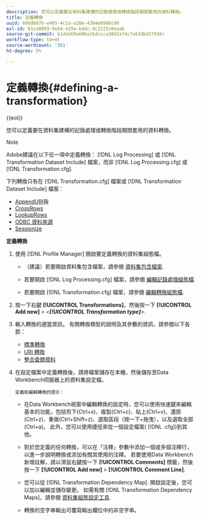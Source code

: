 ```yaml
---
description: 您可以定義要在資料集建構的記錄處理或轉換階段期間套用的資料轉換。
title: 定義轉換
uuid: 69dd667b-e465-4c1a-a20e-4384e8988cd0
exl-id: 61ce8093-9e64-419a-bddc-dc2225c0eaab
source-git-commit: b1dda69a606a16dccca30d2a74c7e63dbd27936c
workflow-type: tm+mt
source-wordcount: '351'
ht-degree: 5%

---
```


# 定義轉換{#defining-a-transformation}

{{eol}}

您可以定義要在資料集建構的記錄處理或轉換階段期間套用的資料轉換。

>[!NOTE]
>
>Adobe建議在以下任一項中定義轉換： [!DNL Log Processing] 或 [!DNL Transformation Dataset Include] 檔案，而非 [!DNL Log Processing.cfg] 或 [!DNL Transformation.cfg].

下列轉換只有在 [!DNL Transformation.cfg] 檔案或 [!DNL Transformation Dataset Include] 檔案：

* [AppendURI](../../../home/c-dataset-const-proc/c-data-trans/c-transf-types/c-uri-transf/c-appenduri.md#concept-a0df05dd958645bf8219fc7b0b675ee4)我
* [CrossRows](../../../home/c-dataset-const-proc/c-data-trans/c-transf-types/c-standard-transf/c-crossrows.md#concept-fcace08804f54db397ed631cc13ff4f2)
* [LookupRows](../../../home/c-dataset-const-proc/c-data-trans/c-transf-types/c-standard-transf/c-lookuprows.md#concept-4bd9a1f13ee243e592a6a0008053134f)
* [ODBC 資料來源](../../../home/c-dataset-const-proc/c-log-proc-config-file/c-odbc-data-sources.md#concept-5f2cf635081d44beab826ef5ec8cf4e3)
* [Sessionize](../../../home/c-dataset-const-proc/c-data-trans/c-transf-types/c-standard-transf/c-sessionize.md#concept-b1af95c8cba34b248f86de883d914bc0)

**定義轉換**

1. 使用 [!DNL Profile Manager] 開啟要定義轉換的資料集組態檔。

   * （建議）若要開啟資料集包含檔案，請參閱 [資料集包含檔案](../../../home/c-dataset-const-proc/c-dataset-inc-files/c-abt-dataset-inc-files.md).
   * 若要開啟 [!DNL Log Processing.cfg] 檔案，請參閱 [編輯記錄處理組態檔](../../../home/c-dataset-const-proc/c-log-proc-config-file/t-edit-log-proc-config-file.md#task-6a2fa1b735cb4eefad730f0a3a7858e5).

   * 若要開啟 [!DNL Transformation.cfg] 檔案，請參閱 [編輯轉換組態檔](../../../home/c-dataset-const-proc/c-trans-config-file/t-edit-trans-config-file.md#task-cfef4142c1bf4437a669d1fdc75cabbc).

1. 按一下右鍵 **[!UICONTROL Transformations]**，然後按一下 **[!UICONTROL Add new]** > *&lt;**[!UICONTROL Transformation type]**>*.
1. 輸入轉換的適當資訊。 有關轉換類型的說明及其參數的資訊，請參閱以下各節：

   * [標準轉換](../../../home/c-dataset-const-proc/c-data-trans/c-transf-types/c-standard-transf/c-standard-transf.md#concept-25f4bdbf8fe74c4aaeb2fcd226243886)
   * [URI 轉換](../../../home/c-dataset-const-proc/c-data-trans/c-transf-types/c-uri-transf/c-uri-transf.md#concept-2dfa0ffcd83d4fb69c1f42ad50dea125)
   * [整合查閱資料](../../../home/c-dataset-const-proc/c-data-trans/c-int-lookup-data/c-int-lookup-data.md#concept-08ff70769a464f50ab14299a344f05c7)

1. 在設定檔案中定義轉換後，請將檔案儲存在本機，然後儲存至Data Workbench伺服器上的資料集設定檔。

       定義和編輯轉換的提示：
   
   * 在Data Workbench視窗中編輯轉換的設定時，您可以使用快速鍵來編輯基本的功能，包括剪下(Ctrl+x)、複製(Ctrl+c)、貼上(Ctrl+v)、還原(Ctrl+z)、重做(Ctrl+Shift+z)、選取區段（按一下+拖曳），以及選取全部(Ctrl+a)。 此外，您可以使用捷徑來從一個設定檔案( [!DNL .cfg])到其他。
   * 對於您定義的任何轉換，可以在「注釋」參數中添加一個或多個注釋行，以進一步說明轉換或添加有關其使用的注釋。 若要使用Data Workbench新增註解，請以滑鼠右鍵按一下 **[!UICONTROL Comments]** 標籤，然後按一下 **[!UICONTROL Add new]** > **[!UICONTROL Comment Line]**.

   * 您可以從 [!DNL Transformation Dependency Map]. 開啟設定後，您可以加以編輯並儲存變更。 如需有關 [!DNL Transformation Dependency Maps]，請參閱 [資料集組態設定工具](../../../home/c-dataset-const-proc/c-dataset-config-tools/c-dataset-config-tools.md#concept-6e058b7691834cf79dcfd1573f78d4f5).

   * 轉換的空字串輸出可覆寫輸出欄位中的非空字串。
